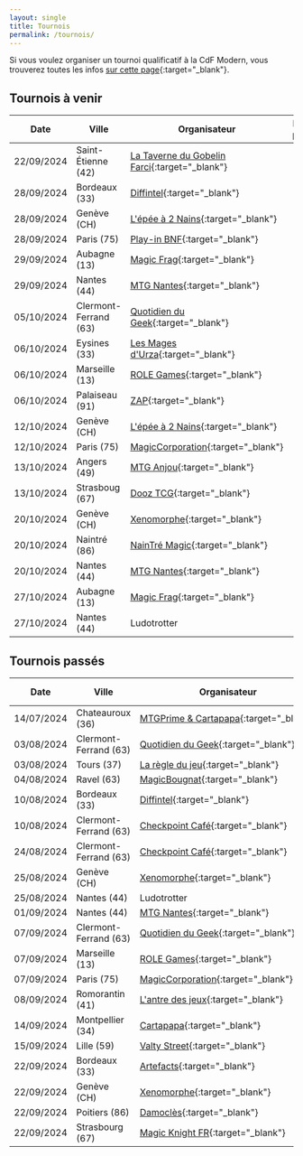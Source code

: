 ```yaml
---
layout: single
title: Tournois
permalink: /tournois/
---
```


Si vous voulez organiser un tournoi qualificatif à la CdF Modern, vous trouverez toutes les infos [sur cette page](/organiser-un-qualifier/){:target="_blank"}.

## Tournois à venir

| Date | Ville | Organisateur | Nb. de places | Inscription |
| - | - | - | :-: | - |
| 22/09/2024 | Saint-Étienne (42) | [La Taverne du Gobelin Farci](https://event.augobelinfarci.com/){:target="_blank"} | 64 | [Site web](https://event.augobelinfarci.com/boutique/item/regional-championship-qualifier-modern-22-septembre/){:target="_blank"} |
| 28/09/2024 | Bordeaux (33) | [Diffintel](https://www.facebook.com/Difintelbordeaux/){:target="_blank"} | 32 | [Discord](https://discord.com/invite/bfdC45Nv5Y){:target="_blank"} |
| 28/09/2024 | Genève (CH) | [L'épée à 2 Nains](https://2nains.ch){:target="_blank"} | 32 | [Site web](https://2nains.ch/fr/event/rcq-modern-2/){:target="_blank"} |
| 28/09/2024 | Paris (75) | [Play-in BNF](https://www.play-in.com/){:target="_blank"} | 32 | [Site web](https://www.play-in.com/evenement/9254-regional_championship_qualifier){:target="_blank"} |
| 29/09/2024 | Aubagne (13) | [Magic Frag](https://www.facebook.com/magicfrag){:target="_blank"} |  32 | [Facebook](https://www.facebook.com/events/1030078222100405/){:target="_blank"} |
| 29/09/2024 | Nantes (44) | [MTG Nantes](https://discord.gg/UrcA6QRy2d){:target="_blank"} |  32 | [HelloAsso](https://www.helloasso.com/associations/mtg-nantes/evenements/think-twice-12-rcq-modern){:target="_blank"} |
| 05/10/2024 | Clermont-Ferrand (63) | [Quotidien du Geek](https://lequotidiendugeek.fr/){:target="_blank"} | 28 | [Site web](https://lequotidiendugeek.fr/accueil/2470-rcq-season-2-modern-samedi-05-octobre-10h30.html){:target="_blank"} |
| 06/10/2024 | Eysines (33) | [Les Mages d'Urza](https://discord.gg/GHjVY44f98){:target="_blank"} |  64 | À venir 👀 |
| 06/10/2024 | Marseille (13) | [ROLE Games](https://www.facebook.com/rolegamesmarseille){:target="_blank"} | 24 | [Facebook](https://www.facebook.com/events/s/wpn-qualifier-modern/1030309641996261/){:target="_blank"} |
| 06/10/2024 | Palaiseau (91) | [ZAP](https://www.facebook.com/arpenteursdepalaiseau/){:target="_blank"} | 64 | [HelloAsso](https://www.helloasso.com/associations/les-arpenteurs-de-palaiseau/evenements/zap-realmbreaker-4-duel-commander-rcq-modern-rcq-scelle-lorcana-pauper){:target="_blank"} |
| 12/10/2024 | Genève (CH) | [L'épée à 2 Nains](https://2nains.ch){:target="_blank"} | 32 | [Site web](https://2nains.ch/fr/event/rcq-modern){:target="_blank"} |
| 12/10/2024 | Paris (75) | [MagicCorporation](http://www.magiccorporation.com){:target="_blank"} | 32 | [Site web](http://animation.magiccorporation.com/?op=calendrier&jour=12&mois=10&annee=2024){:target="_blank"} |
| 13/10/2024 | Angers (49) | [MTG Anjou](https://discord.gg/27dY6XrpwJ){:target="_blank"} | 32 | [HelloAsso](https://www.helloasso.com/associations/mtg-anjou/evenements/tournoi-modern-13-octobre-2024-mtg-anjou){:target="_blank"} |
| 13/10/2024 | Strasboug (67) | [Dooz TCG](https://www.facebook.com/DoozTCG/){:target="_blank"} | 32 | [Mail](mailto:contact.dooztcg@gmail.com) |
| 20/10/2024 | Genève (CH) | [Xenomorphe](https://xenomorphe.ch/){:target="_blank"} |  32 | [Formulaire](https://forms.gle/4itjmKsnjKTXaxUC8){:target="_blank"} |
| 20/10/2024 | Naintré (86) | [NainTré Magic](https://www.facebook.com/NainTreMagic){:target="_blank"} | 24 | [HelloAsso](https://www.helloasso.com/associations/mjc-jean-paul-robin/evenements/tournoi-magic-d-octobre){:target="_blank"} |
| 20/10/2024 | Nantes (44) | [MTG Nantes](https://discord.gg/UrcA6QRy2d){:target="_blank"} |  32 | [HelloAsso](https://www.helloasso.com/associations/mtg-nantes/evenements/think-twice-13-rcq-modern){:target="_blank"} |
| 27/10/2024 | Aubagne (13) | [Magic Frag](https://www.facebook.com/magicfrag){:target="_blank"} |  32 | [Facebook](https://www.facebook.com/events/544812587975646/){:target="_blank"} |
| 27/10/2024 | Nantes (44) | Ludotrotter |  32 | À venir 👀 |

## Tournois passés

| Date | Ville | Organisateur | Nb. de joueurs | Top 8 |
| - | - | - | :-: | - |
| 14/07/2024 | Chateauroux (36) | [MTGPrime&nbsp;&&nbsp;Cartapapa](https://discord.gg/eExwuHvzRr){:target="_blank"} |  80 | [MTGTop8](https://www.mtgtop8.com/event?e=57423){:target="_blank"} |
| 03/08/2024 | Clermont-Ferrand (63) | [Quotidien du Geek](https://lequotidiendugeek.fr/){:target="_blank"} | 27 | [MTGTop8](https://www.mtgtop8.com/event?e=58177){:target="_blank"} |
| 03/08/2024 | Tours (37) | [La règle du jeu](https://www.facebook.com/Laregledujeu37/){:target="_blank"} | 13 | N/A |
| 04/08/2024 | Ravel (63) | [MagicBougnat](https://www.facebook.com/MagicBougnat/){:target="_blank"} | 20 | [MTGTop8](https://www.mtgtop8.com/event?e=58421){:target="_blank"} |
| 10/08/2024 | Bordeaux (33) | [Diffintel](https://www.facebook.com/Difintelbordeaux/){:target="_blank"} | 19 | [MTGTop8](https://www.mtgtop8.com/event?e=58337){:target="_blank"} |
| 10/08/2024 | Clermont-Ferrand (63) | [Checkpoint Café](https://www.facebook.com/lecheckpointcafe){:target="_blank"} | 22 | N/A |
| 24/08/2024 | Clermont-Ferrand (63) | [Checkpoint Café](https://www.facebook.com/lecheckpointcafe){:target="_blank"} | 21 | N/A |
| 25/08/2024 | Genève (CH) | [Xenomorphe](https://xenomorphe.ch/){:target="_blank"} |  33 | [MTGTop8](https://www.mtgtop8.com/event?e=58865){:target="_blank"} |
| 25/08/2024 | Nantes (44) | Ludotrotter |  25 | N/A |
| 01/09/2024 | Nantes (44) | [MTG Nantes](https://discord.gg/UrcA6QRy2d){:target="_blank"} |  31 | [MTGTop8](https://www.mtgtop8.com/event?e=59108){:target="_blank"} |
| 07/09/2024 | Clermont-Ferrand (63) | [Quotidien du Geek](https://lequotidiendugeek.fr/){:target="_blank"} | 14 | N/A |
| 07/09/2024 | Marseille (13) | [ROLE Games](https://www.facebook.com/rolegamesmarseille){:target="_blank"} | 9 | N/A |
| 07/09/2024 | Paris (75) | [MagicCorporation](http://www.magiccorporation.com){:target="_blank"} | 28 | N/A |
| 08/09/2024 | Romorantin (41) | [L'antre des jeux](https://lantredesjeux.fr/){:target="_blank"} | 16 | N/A |
| 14/09/2024 | Montpellier (34) | [Cartapapa](https://linktr.ee/cartapapa){:target="_blank"} | 19 | [MTGTop8](https://www.mtgtop8.com/event?e=59597){:target="_blank"} |
| 15/09/2024 | Lille (59) | [Valty Street](https://www.facebook.com/ValtyStreet/){:target="_blank"} | 26 | N/A |
| 22/09/2024 | Bordeaux (33) | [Artefacts](https://discord.gg/tbzHdf4Hvm){:target="_blank"} | 24 | [MTGTop8](https://www.mtgtop8.com/event?e=59745){:target="_blank"} |
| 22/09/2024 | Genève (CH) | [Xenomorphe](https://xenomorphe.ch/){:target="_blank"} |  22 | [MTGTop8](https://www.mtgtop8.com/event?e=59752){:target="_blank"} |
| 22/09/2024 | Poitiers (86) | [Damoclès](https://discord.gg/samEF8G9yR){:target="_blank"} | 19 | [MTGTop8](https://www.mtgtop8.com/event?e=59739){:target="_blank"} |
| 22/09/2024 | Strasbourg (67) | [Magic Knight FR](https://www.facebook.com/profile.php?id=61553560765100){:target="_blank"} | 36 | N/A |
